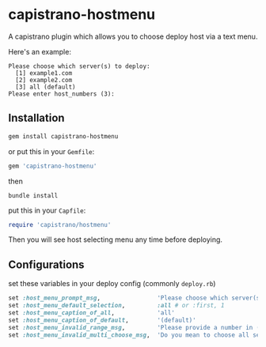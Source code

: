 # capistrano-hostmenu
A capistrano plugin which allows you to choose deploy host via a text menu.

Here's an example:

~~~
Please choose which server(s) to deploy:
  [1] example1.com
  [2] example2.com
  [3] all (default)
Please enter host_numbers (3):
~~~

## Installation

~~~sh
gem install capistrano-hostmenu
~~~

or put this in your `Gemfile`:

~~~ruby
gem 'capistrano-hostmenu'
~~~

then

`bundle install`

put this in your `Capfile`:

~~~ruby
require 'capistrano/hostmenu'
~~~

Then you will see host selecting menu any time before deploying.

## Configurations

set these variables in your deploy config (commonly `deploy.rb`)

~~~ruby
set :host_menu_prompt_msg,                'Please choose which server(s) to deploy:'.blue
set :host_menu_default_selection,         :all # or :first, 1
set :host_menu_caption_of_all,            'all'
set :host_menu_caption_of_default,        '(default)'
set :host_menu_invalid_range_msg,         'Please provide a number in (1..%d)'.red
set :host_menu_invalid_multi_choose_msg,  'Do you mean to choose all servers?'.red
~~~
